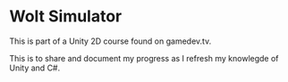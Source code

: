 # Wolt Simulator

This is part of a Unity 2D course found on gamedev.tv. 

This is to share and document my progress as I refresh my knowlegde of Unity and C#.
